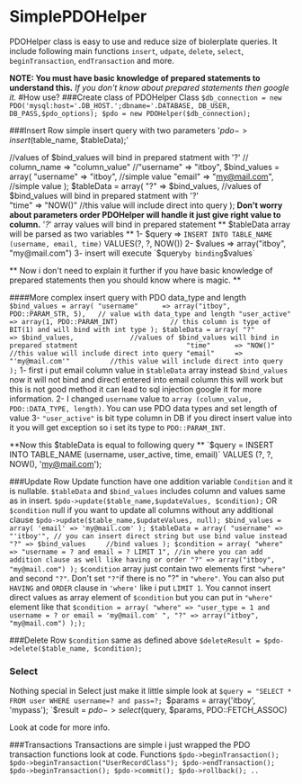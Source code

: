 # SimplePDOHelper
PDOHelper class is easy to use and reduce size of biolerplate queries.
It include following main functions `insert`, `udpate`, `delete`, `select`, `beginTransaction`, `endTransaction` and more.

**NOTE: You must have basic knowledge of prepared statements to understand this.**
*If you don't know about prepared statements then google it.*
#How use?
###Create class of PDOHelper Class
`
$db_connection = new PDO('mysql:host='.DB_HOST.';dbname='.DATABASE, DB_USER, DB_PASS,$pdo_options);
$pdo = new PDOHelper($db_connection);
`

###Insert Row
simple insert query with two parameters
'$pdo->insert($table_name, $tableData);'

//values of $bind_values will bind in prepared statment with '?'
// column_name    => "column_value"
//"username"      => "itboy",
$bind_values = array(
    "username"      => "itboy",                             //simple value
    "email"         => "my@mail.com",                      //simple value
);
$tableData = array(
    "?" => $bind_values,          //values of $bind_values will bind in prepared statment with '?'                          
    "time" => "NOW()"             //this value will include direct into query
);
**Don't worry about parameters order PDOHelper will handle it just give right value to column.**
'*?*' array values will bind in prepared statement
** $tableData array will be parsed as two variables  **
1- $query => `INSERT INTO TABLE_NAME (username, email, time)` VALUES(?, ?, NOW())
2- $values => array("itboy", "my@mail.com")
3- insert will execute `$query` by binding `$values`

** Now i don't need to explain it further if you have basic knowledge of prepared statements then you should know where is magic. **

####More complex insert query with PDO data_type and length
`
$bind_values = array(
    "username"      => array("itboy", PDO::PARAM_STR, 5),   // value with data_type and length
    "user_active"   => array(1, PDO::PARAM_INT)             // this column is type of BIT(1) and will bind with int type
);
$tableData = array(
    "?"         => $bind_values,              //values of $bind_values will bind in prepared statment                          
    "time"      => "NOW()"                   //this value will include direct into query
    "email"     => "'my@mail.com'"          //this value will include direct into query
);
`
1- first i put email column value in `$tableData` array instead `$bind_values` now it will not bind and directl entered into email column
   this will work but this is not good method it can lead to sql injection google it for more information.
2- I changed `username` value to `array (column_value, PDO::DATA_TYPE, length)`. You can use PDO data types and set length of value
3- `"user_active"` is bit type column in DB if you direct insert value into it you will get exception so i set its type to `PDO::PARAM_INT`.

**Now this $tableData is equal to following query **
`$query = INSERT INTO TABLE_NAME (username, user_active, time, email)` VALUES (?, ?, NOW(), 'my@mail.com');

###Update Row
Update function have one addition variable `Condition` and it is nullable.
`$tableData` and `$bind_values` includes column and values same as in insert.
`
$pdo->update($table_name,$updateValues, $condition);
`
OR `$condition` null if you want to update all columns without any additional clause
`
$pdo->update($table_name,$updateValues, null);
$bind_values = array(
    'email' => 'my@mail.com'
);
$tableData = array(
    "username" => "'itboy'", // you can insert direct string but use bind value instead
    "?" => $bind_values     //bind values
);
$condition = array(
    "where" => "username = ? and email = ? LIMIT 1", //in where you can add addition clause as well like having or order
    "?" => array("itboy", "my@mail.com")
);
`
`$condition` array just contain two elements first `"where"` and second `"?"`. Don't set `"?"`if there is no "?" in `"where"`.
You can also put `HAVING` and `ORDER` clause in `'where'` like i put `LIMIT 1`.
You cannot insert direct values as array element of `$condition` but you can put in `"where"` element like that
`
$condition = array(
    "where" => "user_type = 1 and username = ? or email = 'my@mail.com' ",
    "?" => array("itboy", "my@mail.com")
););
`

###Delete Row
`$condition` same as defined above
`$deleteResult = $pdo->delete($table_name, $condition);`

### Select
Nothing special in Select just make it little simple look at
`$query = "SELECT * FROM user WHERE username=? and pass=?;
`$params = array('itboy', 'mypass');
`$result = $pdo->select($query, $params, PDO::FETCH_ASSOC)


Look at code for more info.

###Transactions
Transactions are simple i just wrapped the PDO transaction functions look at code.
Functions
`
  $pdo->beginTransaction();
  $pdo->beginTransaction("UserRecordClass");
  $pdo->endTransaction();
  $pdo->beginTransaction();
  $pdo->commit();
  $pdo->rollback();
  ..
`
